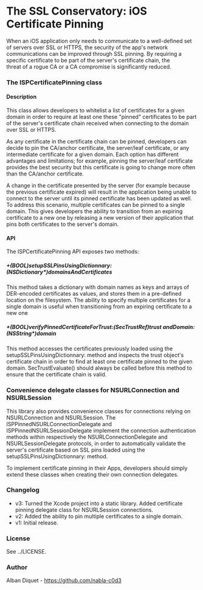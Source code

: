 The SSL Conservatory: iOS Certificate Pinning
=============================================


When an iOS application only needs to communicate to a well-defined set of
servers over SSL or HTTPS, the security of the app's network communications can
be improved through SSL pinning. By requiring a specific certificate to be part
of the server's certificate chain, the threat of a rogue CA or a CA compromise
is significantly reduced.


### The ISPCertificatePinning class

#### Description

This class allows developers to whitelist a list of certificates for a given
domain in order to require at least one these "pinned" certificates to be part
of the server's certificate chain received when connecting to the domain over
SSL or HTTPS.

As any certificate in the certificate chain can be pinned, developers can
decide to pin the CA/anchor certificate, the server/leaf certificate, or any
intermediate certificate for a given domain. Each option has different
advantages and limitations; for example, pinning the server/leaf certificate
provides the best security but this certificate is going to change more often
than the CA/anchor certificate.

A change in the certificate presented by the server (for example because the
previous certificate expired) will result in the application being unable to
connect to the server until its pinned certificate has been updated as well.
To address this scenario, multiple certificates can be pinned to a single
domain. This gives developers the ability to transition from an expiring
certificate to a new one by releasing a new version of their application that
pins both certificates to the server's domain.


#### API

The ISPCertificatePinning API exposes two methods:

##### +(BOOL)setupSSLPinsUsingDictionnary:(NSDictionary*)domainsAndCertificates
This method takes a dictionary with domain names as keys and arrays of
DER-encoded certificates as values, and stores them in a pre-defined location on
the filesystem. The ability to specify multiple certificates for a single
domain is useful when transitioning from an expiring certificate to a new one

##### +(BOOL)verifyPinnedCertificateForTrust:(SecTrustRef)trust andDomain:(NSString*)domain
This method accesses the certificates previously loaded using the
setupSSLPinsUsingDictionnary: method and inspects the trust object's
certificate chain in order to find at least one certificate pinned to the
given domain. SecTrustEvaluate() should always be called before this method to
ensure that the certificate chain is valid.


### Convenience delegate classes for NSURLConnection and NSURLSession

This library also provides convenience classes for connections relying on
NSURLConnection and NSURLSession. The ISPPinnedNSURLConnectionDelegate and
ISPPinnedNSURLSessionDelegate implement the connection authentication methods
within respectively the NSURLConnectionDelegate and NSURLSessionDelegate
protocols, in order to automatically validate the server's certificate based on
SSL pins loaded using the setupSSLPinsUsingDictionnary: method.

To implement certificate pinning in their Apps, developers should simply extend
these classes when creating their own connection delegates.


### Changelog

* v3: Turned the Xcode project into a static library.
      Added certificate pinning delegate class for NSURLSession connections.
* v2: Added the ability to pin multiple certificates to a single domain.
* v1: Initial release.


### License

See ../LICENSE.


### Author

Alban Diquet - https://github.com/nabla-c0d3
